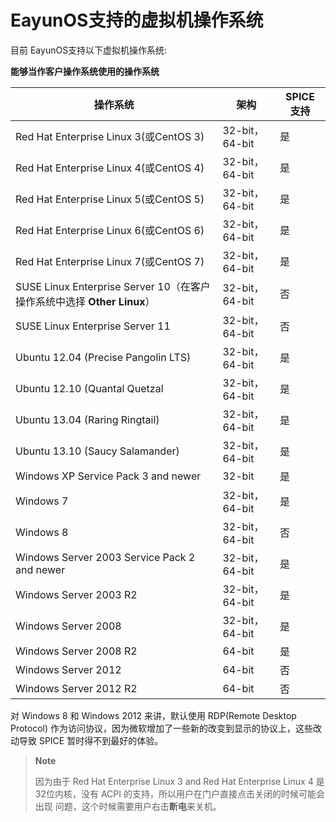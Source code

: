 # EayunOS支持的虚拟机操作系统

目前 EayunOS支持以下虚拟机操作系统:


**能够当作客户操作系统使用的操作系统**

|操作系统|架构|SPICE 支持|
|--------|----|----------|
|Red Hat Enterprise Linux 3(或CentOS 3)|32-bit，64-bit|是|
|Red Hat Enterprise Linux 4(或CentOS 4)|32-bit，64-bit|是|
|Red Hat Enterprise Linux 5(或CentOS 5)|32-bit，64-bit|是|
|Red Hat Enterprise Linux 6(或CentOS 6)|32-bit，64-bit|是|
|Red Hat Enterprise Linux 7(或CentOS 7)|32-bit，64-bit|是|
|SUSE Linux Enterprise Server 10（在客户操作系统中选择   **Other Linux**）|32-bit，64-bit|否|
|SUSE Linux Enterprise Server 11|32-bit，64-bit|否|
|Ubuntu 12.04 (Precise Pangolin LTS)|32-bit，64-bit|是|
|Ubuntu 12.10 (Quantal Quetzal|32-bit，64-bit|是|
|Ubuntu 13.04 (Raring Ringtail)|32-bit，64-bit|是|
|Ubuntu 13.10 (Saucy Salamander)|32-bit，64-bit|是|
|Windows XP Service Pack 3 and newer|32-bit|是|
|Windows 7|32-bit，64-bit|是|
|Windows 8|32-bit，64-bit|否|
|Windows Server 2003 Service Pack 2 and newer|32-bit，64-bit|是|
|Windows Server 2003 R2|32-bit，64-bit|是|
|Windows Server 2008|32-bit，64-bit|是|
|Windows Server 2008 R2|64-bit|是|
|Windows Server 2012|64-bit|否|
|Windows Server 2012 R2|64-bit|否|

对 Windows 8 和 Windows 2012 来讲，默认使用 RDP(Remote Desktop Protocol)
作为访问协议，因为微软增加了一些新的改变到显示的协议上，这些改动导致
SPICE 暂时得不到最好的体验。

> **Note**
>
> 因为由于 Red Hat Enterprise Linux 3 and Red Hat Enterprise Linux 4
> 是32位内核，没有 ACPI
> 的支持，所以用户在门户直接点击关闭的时候可能会出现
> 问题，这个时候需要用户右击**断电**来关机。

